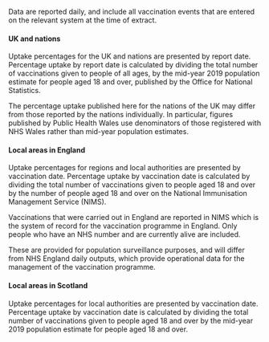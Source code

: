 Data are reported daily, and include all vaccination events that are entered on the relevant system at the time of extract.

#### UK and nations

Uptake percentages for the UK and nations are presented by report date. Percentage uptake by report date is calculated by dividing the total number of vaccinations given to people of all ages, by the mid-year 2019 population estimate for people aged 18 and over, published by the Office for National Statistics.

The percentage uptake published here for the nations of the UK may differ from those reported by the nations individually. In particular, figures published by Public Health Wales use denominators of those registered with NHS Wales rather than mid-year population estimates.

#### Local areas in England

Uptake percentages for regions and local authorities are presented by vaccination date. Percentage uptake by vaccination date is calculated by dividing the total number of vaccinations given to people aged 18 and over by the number of people aged 18 and over on the National Immunisation Management Service (NIMS).

Vaccinations that were carried out in England are reported in NIMS which is the system of record for the vaccination programme in England. Only people who have an NHS number and are currently alive are included. 

These are provided for population surveillance purposes, and will differ from NHS England daily outputs, which provide operational data for the management of the vaccination programme.

#### Local areas in Scotland

Uptake percentages for local authorities are presented by vaccination date. Percentage uptake by vaccination date is calculated by dividing the total number of vaccinations given to people aged 18 and over by the mid-year 2019 population estimate for people aged 18 and over.
